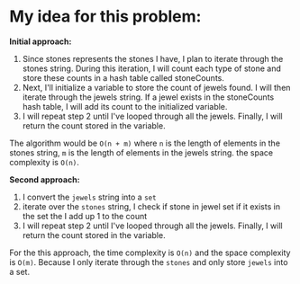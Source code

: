 # My idea for this problem:

**Initial approach:**
1. Since stones represents the stones I have, I plan to iterate through the stones string. During this iteration, I will count each type of stone and store these counts in a hash table called stoneCounts.
2. Next, I'll initialize a variable to store the count of jewels found. I will then iterate through the jewels string. If a jewel exists in the stoneCounts hash table, I will add its count to the initialized variable.
3. I will repeat step 2 until I've looped through all the jewels. Finally, I will return the count stored in the variable.

The algorithm would be `O(n + m)` where `n` is the length of elements in the stones string, `m` is the length of elements in the jewels string. the space complexity is `O(n)`.


**Second approach:**
1. I convert the `jewels` string into a `set`
2. iterate over the `stones` string, I check if stone in jewel set if it exists in the set the I add up 1 to the count
3. I will repeat step 2 until I've looped through all the jewels. Finally, I will return the count stored in the variable.

For the this approach, the time complexity is `O(n)` and the space complexity is `O(m)`. Because I only iterate through the `stones` and only store `jewels` into a set.
